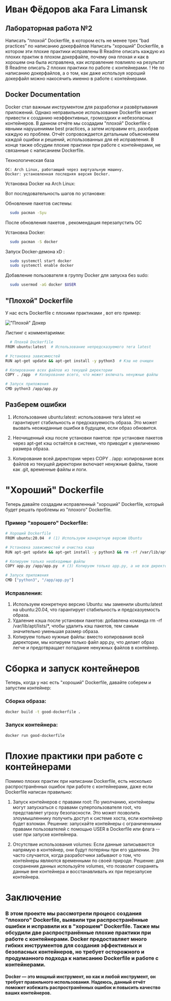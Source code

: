 # Иван Фёдоров aka Fara Limansk


## Лабораторная работа №2

Написать “плохой” Dockerfile, в котором есть не менее трех “bad practices” по написанию докерфайлов
Написать “хороший” Dockerfile, в котором эти плохие практики исправлены
В Readme описать каждую из плохих практик в плохом докерфайле, почему она плохая и как в хорошем она была исправлена, как исправление повлияло на результат
В Readme описать 2 плохих практики по работе с контейнерами. ! Не по написанию докерфайлов, а о том, как даже используя хороший докерфайл можно накосячить именно в работе с контейнерами.

## Docker Documentation
Docker стал важным инструментом для разработки и развёртывания приложений. Однако неправильное использование Dockerfile может привести к созданию неэффективных, громоздких и небезопасных контейнеров. В данном отчёте мы создадим "плохой" Dockerfile с явными нарушениями best practices, а затем исправим его, разобрав каждую из проблем. Отчёт сопровождается детальным объяснением каждой ошибки и решений, использованных для её исправления. В конце также обсудим плохие практики при работе с контейнерами, не связанные с написанием Dockerfile.

Технологическая база

    ОС: Arch Linux, работающий через виртуальную машину.
    Docker: установленная последняя версия Docker.


Установка Docker на Arch Linux:

Вот последовательность шагов по установке:

Обновление пакетов системы: 

```bash
  sudo pacman -Syu

```
После обновления пакетов , рекомендация перезапустить ОС

Установка Docker:
```bash
  sudo pacman -S docker
```
Запуск Docker-демона xD :
```bash
  sudo systemctl start docker
  sudo systemctl enable docker
```
Добавление пользователя в группу Docker для запуска без sudo:
```bash
  sudo usermod -aG docker $USER

```




## "Плохой" Dockerfile 

У нас есть Dockerfile с плохими практиками , вот его пример:



!["Плохой" Докер](https://imgur.com/a/HwShtqm)

Листинг с комментариями:




```bash
  # Плохой Dockerfile
FROM ubuntu:latest  # Использование непредсказуемого тега latest

# Установка зависимостей
RUN apt-get update && apt-get install -y python3  # Кэш не очищен

# Копирование всех файлов из текущей директории
COPY . /app  # Копирование всего, что может включать ненужные файлы

# Запуск приложения
CMD python3 /app/app.py
```


## Разберем ошибки 

1) Использование ubuntu:latest: использование тега latest не гарантирует стабильность и предсказуемость образа. Это может вызвать неожиданные ошибки в будущем, если образ обновится.

2) Неочищенный кэш после установки пакетов: при установке пакетов через apt-get кэш остаётся в системе, что приводит к увеличению размера образа.

3) Копирование всей директории через COPY . /app: копирование всех файлов из текущей директории включает ненужные файлы, такие как .git, временные файлы и логи.




# "Хороший" Dockerfile

Теперь давайте создадим исправленный "хороший" Dockerfile, который будет решать проблемы из "плохого" Dockerfile.

### Пример "хорошего" Dockerfile:

```bash
# Хороший Dockerfile
FROM ubuntu:20.04  # (1) Используем конкретную версию Ubuntu

# Установка зависимостей и очистка кэша
RUN apt-get update && apt-get install -y python3 && rm -rf /var/lib/apt/lists/*  # (2) Удаляем кэш для уменьшения размера образа

# Копируем только необходимые файлы
COPY app.py /app/app.py  # (3) Копируем только app.py, а не всю директорию

# Запуск приложения
CMD ["python3", "/app/app.py"]

```
### Исправления:
1) Используем конкретную версию Ubuntu: мы заменили ubuntu:latest на ubuntu:20.04, что гарантирует стабильность и предсказуемость образа.
2) Удаление кэша после установки пакетов: добавлена команда rm -rf /var/lib/apt/lists/*, чтобы удалить кэш пакетов, тем самым значительно уменьшая размер образа.
3) Копируем только нужные файлы: вместо копирования всей директории, мы копируем только файл app.py, что делает образ легче и предотвращает попадание ненужных файлов в контейнер.

# Сборка и запуск контейнеров
Теперь, когда у нас есть "хороший" Dockerfile, давайте соберем и запустим контейнер:
### Сборка образа:
```bash
docker build -t good-dockerfile .

```
### Запуск контейнера:

```bash
docker run good-dockerfile
```



# Плохие практики при работе с контейнерами
Помимо плохих практик при написании Dockerfile, есть несколько распространённых ошибок при работе с контейнерами, даже если Dockerfile написан правильно:

1) Запуск контейнеров с правами root: По умолчанию, контейнеры могут запускаться с правами суперпользователя root, что представляет угрозу безопасности. Это может позволить злоумышленнику получить доступ к системе хоста, если контейнер будет взломан. Решение: запускайте контейнеры с ограниченными правами пользователей с помощью USER в Dockerfile или флага --user при запуске контейнера.

2) Отсутствие использования volumes: Если данные записываются напрямую в контейнер, они будут потеряны при его удалении. Это часто случается, когда разработчики забывают о том, что контейнеры являются временными по своей природе. Решение: для сохранения данных используйте volumes, что позволит сохранять данные вне контейнера и восстанавливать их при перезапуске контейнера.

# Заключение

### В этом проекте мы рассмотрели процесс создания "плохого" Dockerfile, выявили три распространённые ошибки и исправили их в "хорошем" Dockerfile. Также мы обсудили две распространённые плохие практики при работе с контейнерами. Docker предоставляет много гибких инструментов для создания эффективных и безопасных контейнеров, но требует осторожного и продуманного подхода к написанию Dockerfile и работе с контейнерами.

#### Docker — это мощный инструмент, но как и любой инструмент, он требует правильного использования. Надеюсь, данный отчёт поможет избежать распространённых ошибок и повысить качество ваших контейнеров.